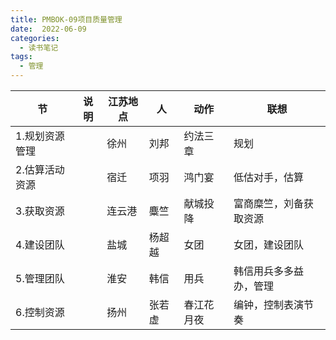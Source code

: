 ```yaml
---
title: PMBOK-09项目质量管理
date:  2022-06-09
categories:
  - 读书笔记
tags:
  - 管理
---
```


| 节             | 说明 | 江苏地点 | 人     | 动作       | 联想                   |
| -------------- | ---- | -------- | ------ | ---------- | ---------------------- |
| 1.规划资源管理 |      | 徐州     | 刘邦   | 约法三章   | 规划                   |
| 2.估算活动资源 |      | 宿迁     | 项羽   | 鸿门宴     | 低估对手，估算         |
| 3.获取资源     |      | 连云港   | 麋竺   | 献城投降   | 富商糜竺，刘备获取资源 |
| 4.建设团队     |      | 盐城     | 杨超越 | 女团       | 女团，建设团队         |
| 5.管理团队     |      | 淮安     | 韩信   | 用兵       | 韩信用兵多多益办，管理 |
| 6.控制资源     |      | 扬州     | 张若虚 | 春江花月夜 | 编钟，控制表演节奏     |



